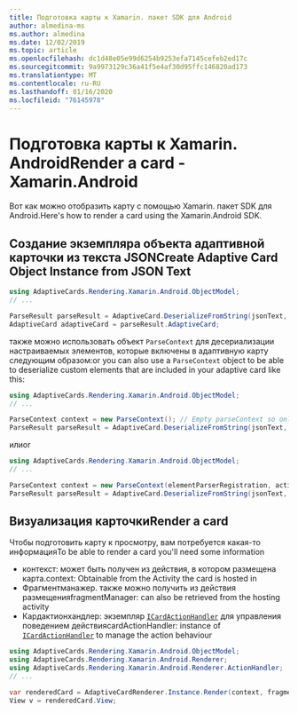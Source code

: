 ```yaml
---
title: Подготовка карты к Xamarin. пакет SDK для Android
author: almedina-ms
ms.author: almedina
ms.date: 12/02/2019
ms.topic: article
ms.openlocfilehash: dc1d48e05e99d6254b9253efa7145cefeb2ed17c
ms.sourcegitcommit: 9a9973129c36a41f5e4af30d95ffc146820ad173
ms.translationtype: MT
ms.contentlocale: ru-RU
ms.lasthandoff: 01/16/2020
ms.locfileid: "76145978"
---
```

# <a name="render-a-card---xamarinandroid"></a><span data-ttu-id="d9439-102">Подготовка карты к Xamarin. Android</span><span class="sxs-lookup"><span data-stu-id="d9439-102">Render a card - Xamarin.Android</span></span>

<span data-ttu-id="d9439-103">Вот как можно отобразить карту с помощью Xamarin. пакет SDK для Android.</span><span class="sxs-lookup"><span data-stu-id="d9439-103">Here's how to render a card using the Xamarin.Android SDK.</span></span>

## <a name="create-adaptive-card-object-instance-from-json-text"></a><span data-ttu-id="d9439-104">Создание экземпляра объекта адаптивной карточки из текста JSON</span><span class="sxs-lookup"><span data-stu-id="d9439-104">Create Adaptive Card Object Instance from JSON Text</span></span>

```csharp
using AdaptiveCards.Rendering.Xamarin.Android.ObjectModel;
// ...

ParseResult parseResult = AdaptiveCard.DeserializeFromString(jsonText, AdaptiveCardRenderer.Version);
AdaptiveCard adaptiveCard = parseResult.AdaptiveCard;
```

<span data-ttu-id="d9439-105">также можно использовать объект ```ParseContext``` для десериализации настраиваемых элементов, которые включены в адаптивную карту следующим образом:</span><span class="sxs-lookup"><span data-stu-id="d9439-105">or you can also use a ```ParseContext``` object to be able to deserialize custom elements that are included in your adaptive card like this:</span></span>

```csharp
using AdaptiveCards.Rendering.Xamarin.Android.ObjectModel;
// ...

ParseContext context = new ParseContext(); // Empty parseContext so only known elements up to v1.2 will be parsed
ParseResult parseResult = AdaptiveCard.DeserializeFromString(jsonText, AdaptiveCardRenderer.Version, context);
```

<span data-ttu-id="d9439-106">или</span><span class="sxs-lookup"><span data-stu-id="d9439-106">or</span></span>

```csharp
using AdaptiveCards.Rendering.Xamarin.Android.ObjectModel;
// ...

ParseContext context = new ParseContext(elementParserRegistration, actionParserRegistration);
ParseResult parseResult = AdaptiveCard.DeserializeFromString(jsonText, AdaptiveCardRenderer.Version, context);
```

## <a name="render-a-card"></a><span data-ttu-id="d9439-107">Визуализация карточки</span><span class="sxs-lookup"><span data-stu-id="d9439-107">Render a card</span></span>

<span data-ttu-id="d9439-108">Чтобы подготовить карту к просмотру, вам потребуется какая-то информация</span><span class="sxs-lookup"><span data-stu-id="d9439-108">To be able to render a card you'll need some information</span></span>
* <span data-ttu-id="d9439-109">контекст: может быть получен из действия, в котором размещена карта.</span><span class="sxs-lookup"><span data-stu-id="d9439-109">context: Obtainable from the Activity the card is hosted in</span></span>
* <span data-ttu-id="d9439-110">Фрагментманажер. также можно получить из действия размещения</span><span class="sxs-lookup"><span data-stu-id="d9439-110">fragmentManager: can also be retrieved from the hosting activity</span></span>
* <span data-ttu-id="d9439-111">Кардактионхандлер: экземпляр [```ICardActionHandler```](adaptivecards-renderin-xamarin-android-renderer-actionhandler-icardactionhandler.md) для управления поведением действия</span><span class="sxs-lookup"><span data-stu-id="d9439-111">cardActionHandler: instance of [```ICardActionHandler```](adaptivecards-renderin-xamarin-android-renderer-actionhandler-icardactionhandler.md) to manage the action behaviour</span></span>

```csharp
using AdaptiveCards.Rendering.Xamarin.Android.ObjectModel;
using AdaptiveCards.Rendering.Xamarin.Android.Renderer;
using AdaptiveCards.Rendering.Xamarin.Android.Renderer.ActionHandler;
// ...

var renderedCard = AdaptiveCardRenderer.Instance.Render(context, fragmentManager, adaptiveCard, cardActionHandler, hostConfig);
View v = renderedCard.View;
```

